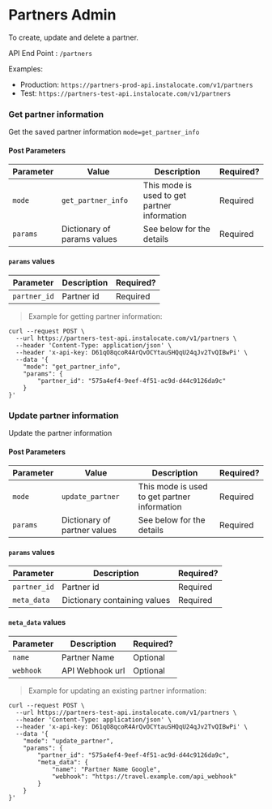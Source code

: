 # Partners Admin

To create, update and delete a partner.

API End Point : ```/partners```

Examples: 

* Production: ```https://partners-prod-api.instalocate.com/v1/partners```
* Test: ```https://partners-test-api.instalocate.com/v1/partners```
 
<!--
### Register a new partner

Register a new partner using ```mode=register_partner```

#### Post Parameters

Parameter | Value | Description | Required?
--------- | ------- | ----------- | -----------
`mode` | `register_partner ` | This mode is used for adding new partners | Required
`params` | Dictionary of values | See below for the details | Required

#### `params` values

Parameter |  Description |  Required?
--------- | ----------- | -----------
`name ` | Name of the partner  | Required
`webhook ` | Webhook for API callbacks. Ignore this if callbacks are not required. You can update this later on  | Optional

> Example for registering a new partner:

```shell 
curl --request POST \
  --url https://partners-test-api.instalocate.com/v1/partners \
  --header 'Content-Type: application/json' \
  --header 'x-api-key: D61qO8qcoR4ArQvOCYtauSHQqU24qJv2TvQIBwPi' \
  --data '{
	"mode": "register_partner",
		"params": {
			"name": "Partner ABC",    
			"webhook": "https://www.travel.com/api_webhook"		}
	}'
```-->

### Get partner information

Get the saved partner information `mode=get_partner_info`

#### Post Parameters

Parameter | Value | Description | Required?
--------- | ------- | ----------- | -----------
`mode` | `get_partner_info ` | This mode is used to get partner information | Required
`params` | Dictionary of params values | See below for the details | Required

#### `params` values

Parameter |  Description |  Required?
--------- | ----------- | -----------
`partner_id` | Partner id  | Required


> Example for getting partner information:

```shell 
curl --request POST \
  --url https://partners-test-api.instalocate.com/v1/partners \
  --header 'Content-Type: application/json' \
  --header 'x-api-key: D61qO8qcoR4ArQvOCYtauSHQqU24qJv2TvQIBwPi' \
  --data '{
	"mode": "get_partner_info",
    "params": {
        "partner_id": "575a4ef4-9eef-4f51-ac9d-d44c9126da9c"
	}
}'
```
### Update partner information

Update the partner information 

#### Post Parameters

Parameter | Value | Description | Required?
--------- | ------- | ----------- | -----------
`mode` | `update_partner ` | This mode is used to get partner information | Required
`params` | Dictionary of partner values | See below for the details | Required

#### `params` values

Parameter |  Description |  Required?
--------- | ----------- | -----------
`partner_id` | Partner id  | Required
`meta_data` | Dictionary containing values | Required

#### `meta_data` values

Parameter |  Description |  Required?
--------- | ----------- | -----------
`name` | Partner Name  | Optional
`webhook` | API Webhook url | Optional


> Example for updating an existing partner information:

```shell 
curl --request POST \
  --url https://partners-test-api.instalocate.com/v1/partners \
  --header 'Content-Type: application/json' \
  --header 'x-api-key: D61qO8qcoR4ArQvOCYtauSHQqU24qJv2TvQIBwPi' \
  --data '{
	"mode": "update_partner",
    "params": {
        "partner_id": "575a4ef4-9eef-4f51-ac9d-d44c9126da9c",
        "meta_data": {
        	"name": "Partner Name Google",
        	"webhook": "https://travel.example.com/api_webhook"
        }
	}
}'
```
<!--
### Delete partner

Delete a partner

#### Post Parameters

Parameter | Value | Description | Required?
--------- | ------- | ----------- | -----------
`mode` | `delete_partner ` | This mode is used to delete a partner | Required
`params` | Dictionary of partner values | See below for the details | Required

#### `params` values

Parameter |  Description |  Required?
--------- | ----------- | -----------
`partner_id` | Partner id  | Required


> Example for deleting a partner

```shell 
curl --request POST \
  --url https://partners-test-api.instalocate.com/v1/partners \
  --header 'Content-Type: application/json' \
  --header 'x-api-key: D61qO8qcoR4ArQvOCYtauSHQqU24qJv2TvQIBwPi' \
  --data '{
	"mode": "delete_partner",
		"params": {
			"partner_id": "575a4ef4-9eef-4f51-ac9d-d44c9126da9c",
	}
}'
```-->